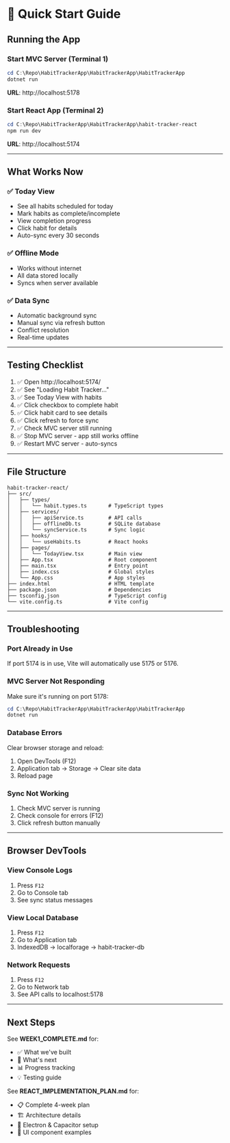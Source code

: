 # 🚀 Quick Start Guide

## Running the App

### Start MVC Server (Terminal 1)
```powershell
cd C:\Repo\HabitTrackerApp\HabitTrackerApp\HabitTrackerApp
dotnet run
```
**URL**: http://localhost:5178

### Start React App (Terminal 2)  
```powershell
cd C:\Repo\HabitTrackerApp\HabitTrackerApp\habit-tracker-react
npm run dev
```
**URL**: http://localhost:5174

---

## What Works Now

### ✅ Today View
- See all habits scheduled for today
- Mark habits as complete/incomplete
- View completion progress
- Click habit for details
- Auto-sync every 30 seconds

### ✅ Offline Mode
- Works without internet
- All data stored locally
- Syncs when server available

### ✅ Data Sync
- Automatic background sync
- Manual sync via refresh button
- Conflict resolution
- Real-time updates

---

## Testing Checklist

1. ✅ Open http://localhost:5174/
2. ✅ See "Loading Habit Tracker..."
3. ✅ See Today View with habits
4. ✅ Click checkbox to complete habit
5. ✅ Click habit card to see details
6. ✅ Click refresh to force sync
7. ✅ Check MVC server still running
8. ✅ Stop MVC server - app still works offline
9. ✅ Restart MVC server - auto-syncs

---

## File Structure

```
habit-tracker-react/
├── src/
│   ├── types/
│   │   └── habit.types.ts       # TypeScript types
│   ├── services/
│   │   ├── apiService.ts        # API calls
│   │   ├── offlineDb.ts         # SQLite database
│   │   └── syncService.ts       # Sync logic
│   ├── hooks/
│   │   └── useHabits.ts         # React hooks
│   ├── pages/
│   │   └── TodayView.tsx        # Main view
│   ├── App.tsx                  # Root component
│   ├── main.tsx                 # Entry point
│   ├── index.css                # Global styles
│   └── App.css                  # App styles
├── index.html                   # HTML template
├── package.json                 # Dependencies
├── tsconfig.json                # TypeScript config
└── vite.config.ts               # Vite config
```

---

## Troubleshooting

### Port Already in Use
If port 5174 is in use, Vite will automatically use 5175 or 5176.

### MVC Server Not Responding
Make sure it's running on port 5178:
```powershell
cd C:\Repo\HabitTrackerApp\HabitTrackerApp\HabitTrackerApp
dotnet run
```

### Database Errors
Clear browser storage and reload:
1. Open DevTools (F12)
2. Application tab → Storage → Clear site data
3. Reload page

### Sync Not Working
1. Check MVC server is running
2. Check console for errors (F12)
3. Click refresh button manually

---

## Browser DevTools

### View Console Logs
1. Press `F12`
2. Go to Console tab
3. See sync status messages

### View Local Database
1. Press `F12`
2. Go to Application tab
3. IndexedDB → localforage → habit-tracker-db

### Network Requests
1. Press `F12`
2. Go to Network tab
3. See API calls to localhost:5178

---

## Next Steps

See **WEEK1_COMPLETE.md** for:
- ✅ What we've built
- 🎯 What's next
- 📊 Progress tracking
- 💡 Testing guide

See **REACT_IMPLEMENTATION_PLAN.md** for:
- 📋 Complete 4-week plan
- 🏗️ Architecture details
- 📱 Electron & Capacitor setup
- 🎨 UI component examples
